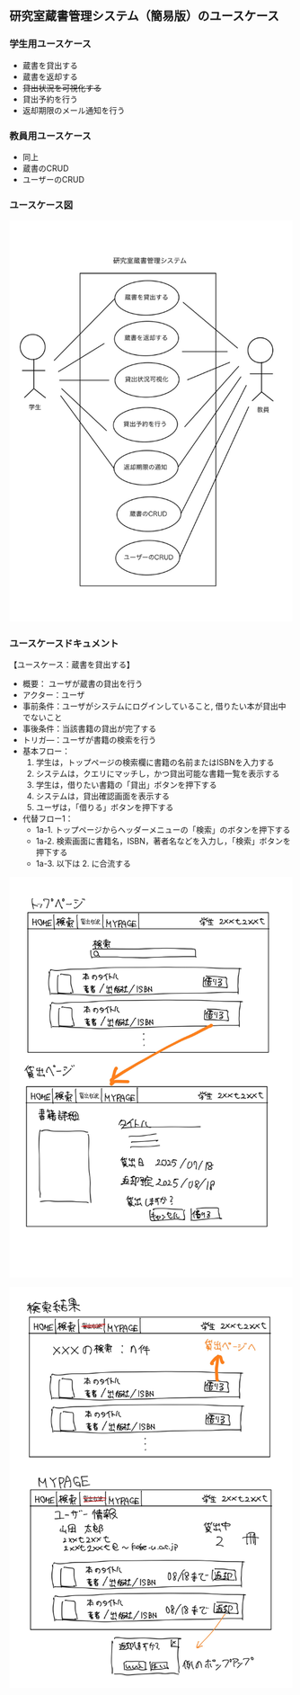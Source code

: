 ## 研究室蔵書管理システム（簡易版）のユースケース

### 学生用ユースケース
- 蔵書を貸出する
- 蔵書を返却する
- ~~貸出状況を可視化する~~
- 貸出予約を行う
- 返却期限のメール通知を行う

### 教員用ユースケース
- 同上
- 蔵書のCRUD
- ユーザーのCRUD

### ユースケース図
![](./usecase.jpg)

### ユースケースドキュメント
【ユースケース：蔵書を貸出する】
- 概要： ユーザが蔵書の貸出を行う
- アクター：ユーザ
- 事前条件：ユーザがシステムにログインしていること, 借りたい本が貸出中でないこと
- 事後条件：当該書籍の貸出が完了する
- トリガ―：ユーザが書籍の検索を行う
- 基本フロー：
    1. 学生は，トップページの検索欄に書籍の名前またはISBNを入力する
    2. システムは，クエリにマッチし，かつ貸出可能な書籍一覧を表示する
    3. 学生は，借りたい書籍の「貸出」ボタンを押下する
    4. システムは，貸出確認画面を表示する
    5. ユーザは，「借りる」ボタンを押下する
- 代替フロー1：
    - 1a-1. トップページからヘッダーメニューの「検索」のボタンを押下する
    - 1a-2. 検索画面に書籍名，ISBN，著者名などを入力し，「検索」ボタンを押下する
    - 1a-3. 以下は 2. に合流する

![](./usecase-gui-1.jpg)

![](./usecase-gui-2.jpg)

